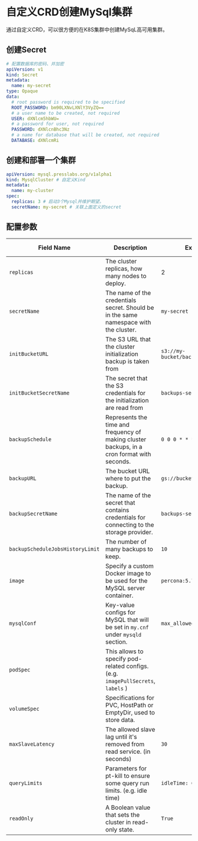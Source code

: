 # 自定义CRD创建MySql集群

  通过自定义CRD，可以很方便的在K8S集群中创建MySqL高可用集群。



## 创建Secret

``` yaml
# 配置数据库的密码、并加密
apiVersion: v1
kind: Secret
metadata:
  name: my-secret
type: Opaque
data:
  # root password is required to be specified
  ROOT_PASSWORD: bm90LXNvLXNlY3VyZQ==
  # a user name to be created, not required
  USER: dXNlcm5hbWU=
  # a password for user, not required
  PASSWORD: dXNlcnBhc3Nz
  # a name for database that will be created, not required
  DATABASE: dXNlcmRi
```
## 创建和部署一个集群

``` yaml
apiVersion: mysql.presslabs.org/v1alpha1
kind: MysqlCluster # 自定义Kind
metadata:
  name: my-cluster 
spec:
  replicas: 3 # 启动3个Mysql并维护期望。
  secretName: my-secret # 关联上面定义的secret 
```

## 配置参数

|            Field Name            |                                         Description                                         |              Example               |      Default value      |
| -------------------------------- | ------------------------------------------------------------------------------------------- | ---------------------------------- | ----------------------- |
| `replicas`                       | The cluster replicas, how many nodes to deploy.                                             | 2                                  | 1 (a single node)       |
| `secretName`                     | The name of the credentials secret. Should be in the same namespace with the cluster.       | `my-secret`                        | *is required*           |
| `initBucketURL`                  | The S3 URL that the cluster initialization backup is taken from                             | `s3://my-bucket/backup.xbackup.gz` | ""                      |
| `initBucketSecretName`           | The secret that the S3 credentials for the initialization are read from                     | `backups-secret`                   | ""                      |
| `backupSchedule`                 | Represents the time and frequency of making cluster backups, in a cron format with seconds. | `0 0 0 * * *`                      | ""                      |
| `backupURL`                      | The bucket URL where to put the backup.                                                     | `gs://bucket/app`                  | ""                      |
| `backupSecretName`               | The name of the secret that contains credentials for connecting to the storage provider.    | `backups-secret`                   | ""                      |
| `backupScheduleJobsHistoryLimit` | The number of many backups to keep.                                                         | `10`                               | inf                     |
| `image`                          | Specify a custom Docker image to be used for the MySQL server container.                    | `percona:5.7-centos`               | nil                     |
| `mysqlConf`                      | Key-value configs for MySQL that will be set in `my.cnf` under `mysqld` section.            | `max_allowed_packet: 128M`         | {}                      |
| `podSpec`                        | This allows to specify pod-related configs. (e.g. `imagePullSecrets`, `labels` )            |                                    | {}                      |
| `volumeSpec`                     | Specifications for PVC, HostPath or EmptyDir, used to store data.                           |                                    | (a PVC with size = 1GB) |
| `maxSlaveLatency`                | The allowed slave lag until it's removed from read service. (in seconds)                    | `30`                               | nil                     |
| `queryLimits`                    | Parameters for pt-kill to ensure some query run limits. (e.g. idle time)                    | `idleTime: 60`                     | nil                     |
| `readOnly`                       | A Boolean value that sets the cluster in read-only state.                                   | `True`                             | False                   |

